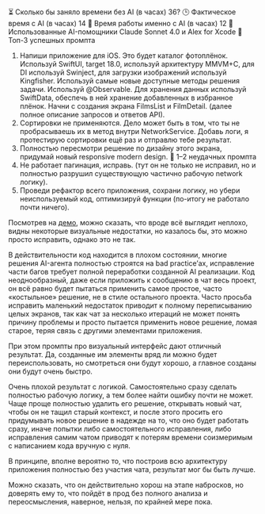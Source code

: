 ⏳ Сколько бы заняло времени без AI (в часах) 36?
🕒 Фактическое время с AI (в часах) 14
🤖 Время работы именно с AI (в часах) 12
🧩 Использованные AI-помощники Claude Sonnet 4.0 и Alex for Xcode
💬 Топ-3 успешных промпта
1. Напиши приложение для iOS. Это будет каталог фотоплёнок. Используй SwiftUI, target 18.0, используй архитектуру MMVM+C, для DI используй Swinject, для загрузки изображений используй Kingfisher. Используй самые новые доступные методы решения задачи. Используй @Observable. Для хранения данных используй SwiftData, обеспечь в ней хранение добавленных в избранное плёнок. Начни с создания экрана FilmsList и FilmDetail. (далее полное описание запросов и ответов API).
2. Сортировки не применяются. Дело может быть в том, что ты не пробрасываешь их в метод внутри NetworkService. Добавь логи, я протестирую сортировки ещё раз и отправлю тебе результат.
3. Полностью пересмотри решение по дизайну этого экрана, придумай новый responsive modern design. 
🧱 1–2 неудачных промпта
1. Не работает пагинация, исправь. (тут он не только не исправил, но и полностью разрушил существующую частично рабочую network логику).
2. Проведи рефактор всего приложения, сохрани логику, но убери неиспользуемый код, оптимизируй функции (по-итогу не работало почти ничего).

Посмотрев на [демо](https://youtube.com/shorts/7fGrrPdEJCY?si=VsGdxMybXVysqVD-), можно сказать, что вроде всё выглядит неплохо, видны некоторые визуальные недостатки, но казалось бы, это можно просто исправить, однако это не так. 

В действительности код находится в плохом состоянии, многие решения AI-агента полностью строятся на bad practice’ах, исправление части багов требует полной переработки созданной AI реализации. 
Код неоднообразный, даже если приложить к сообщению в чат весь проект, он всё равно будет пытаться применить самое простое, часто «костыльное» решение, не в стиле остального проекта. 
Часто просьба исправить маленький недостаток приводит к полному переписыванию целых экранов, так как чат за несколько итераций не может понять причину проблемы и просто пытается применить новое решение, ломая старое, теряя связь с другими элементами приложения.

При этом промпты про визуальный интерфейс дают отличный результат. Да, созданные им элементы вряд ли можно будет переиспользовать, но смотреться они будут хорошо, а главное созданы они будут очень быстро. 

Очень плохой результат с логикой. Самостоятельно сразу сделать полностью рабочую логику, а тем более найти ошибку почти не может. Чаще проще полностью удалить его решение, открывать новый чат, чтобы он не тащил старый контекст, и после этого просить его придумывать новое решение в надежде на то, что оно будет работать сразу, иначе попытки либо самостоятельного исправления, либо исправления самим чатом приводят к потерям времени соизмеримым с написанием кода вручную с нуля. 

В принципе, вполне вероятно то, что построив всю архитектуру приложения полностью без участия чата, результат мог бы быть лучше. 

Можно сказать, что он действительно хорош на этапе набросков, но доверять ему то, что пойдёт в прод без полного анализа и переосмысления, наверное, нельзя, по крайней мере пока. 
